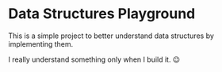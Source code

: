 # Data Structures Playground
This is a simple project to better understand data structures by implementing them.

I really understand something only when I build it. :wink: